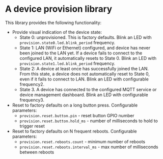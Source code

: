 # A device provision library

This library provides the following functionality:

- Provide visual indication of the device state:
    * State 0: unprovisioned. This is factory defaults.
      Blink an LED with `provision.state0.led.blink_period` frequency.
    * State 1: LAN (WiFi or Ethernet) configured,
      and device has never been joined to the LAN yet.
      If a device fails to connect to the configured LAN,
      it automatically resets to State 0.
      Blink an LED with `provision.state1.led.blink_period` frequency.
    * State 2: A device at least once has successfully joined the LAN.
      From this state, a device does not automatically reset to State 0,
      even if it fails to connect to LAN.
      Blink an LED with configurable frequency2.
    * State 3. A device has connected to the configured MQTT service or
      device management dashboard.
      Blink an LED with configurable frequency3.
- Reset to factory defaults on a long button press. Configurable parameters:
   * `provision.reset.button.pin` - reset button GPIO number
   * `provision.reset.button.hold_ms` - number of milliseconds to hold to trigger reset
- Reset to factory defaults on N frequent reboots. Configurable parameters:
     * `provision.reset.reboots.count` - minimum number of reboots
     * `provision.reset.reboots.interval_ms` - max number of milliseconds between reboots